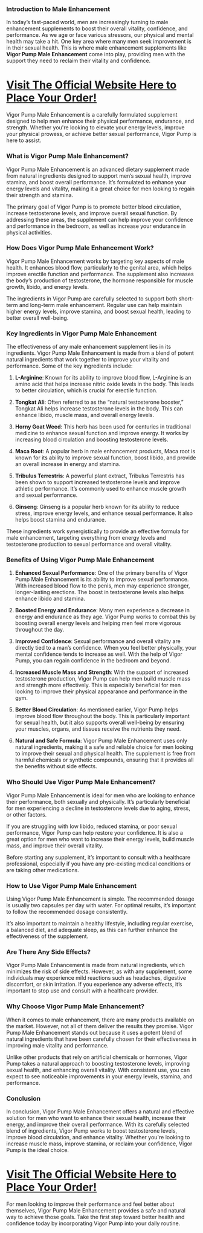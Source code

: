 <h3>Introduction to Male Enhancement</h3>
<p>In today&rsquo;s fast-paced world, men are increasingly turning to male enhancement supplements to boost their overall vitality, confidence, and performance. As we age or face various stressors, our physical and mental health may take a hit. One key area where many men seek improvement is in their sexual health. This is where male enhancement supplements like <strong>Vigor Pump Male Enhancement</strong> come into play, providing men with the support they need to reclaim their vitality and confidence.</p>
<h1><a href="https://getdeals24x7.com/order-Vigor"> Visit The Official Website Here to Place Your Order!</a></h1>
<p>Vigor Pump Male Enhancement is a carefully formulated supplement designed to help men enhance their physical performance, endurance, and strength. Whether you're looking to elevate your energy levels, improve your physical prowess, or achieve better sexual performance, Vigor Pump is here to assist.</p>
<h3>What is Vigor Pump Male Enhancement?</h3>
<p>Vigor Pump Male Enhancement is an advanced dietary supplement made from natural ingredients designed to support men&rsquo;s sexual health, improve stamina, and boost overall performance. It&rsquo;s formulated to enhance your energy levels and vitality, making it a great choice for men looking to regain their strength and stamina.</p>
<p>The primary goal of Vigor Pump is to promote better blood circulation, increase testosterone levels, and improve overall sexual function. By addressing these areas, the supplement can help improve your confidence and performance in the bedroom, as well as increase your endurance in physical activities.</p>
<h3>How Does Vigor Pump Male Enhancement Work?</h3>
<p>Vigor Pump Male Enhancement works by targeting key aspects of male health. It enhances blood flow, particularly to the genital area, which helps improve erectile function and performance. The supplement also increases the body&rsquo;s production of testosterone, the hormone responsible for muscle growth, libido, and energy levels.</p>
<p>The ingredients in Vigor Pump are carefully selected to support both short-term and long-term male enhancement. Regular use can help maintain higher energy levels, improve stamina, and boost sexual health, leading to better overall well-being.</p>
<h3>Key Ingredients in Vigor Pump Male Enhancement</h3>
<p>The effectiveness of any male enhancement supplement lies in its ingredients. Vigor Pump Male Enhancement is made from a blend of potent natural ingredients that work together to improve your vitality and performance. Some of the key ingredients include:</p>
<ol>
<li>
<p><strong>L-Arginine</strong>: Known for its ability to improve blood flow, L-Arginine is an amino acid that helps increase nitric oxide levels in the body. This leads to better circulation, which is crucial for erectile function.</p>
</li>
<li>
<p><strong>Tongkat Ali</strong>: Often referred to as the &ldquo;natural testosterone booster,&rdquo; Tongkat Ali helps increase testosterone levels in the body. This can enhance libido, muscle mass, and overall energy levels.</p>
</li>
<li>
<p><strong>Horny Goat Weed</strong>: This herb has been used for centuries in traditional medicine to enhance sexual function and improve energy. It works by increasing blood circulation and boosting testosterone levels.</p>
</li>
<li>
<p><strong>Maca Root</strong>: A popular herb in male enhancement products, Maca root is known for its ability to improve sexual function, boost libido, and provide an overall increase in energy and stamina.</p>
</li>
<li>
<p><strong>Tribulus Terrestris</strong>: A powerful plant extract, Tribulus Terrestris has been shown to support increased testosterone levels and improve athletic performance. It&rsquo;s commonly used to enhance muscle growth and sexual performance.</p>
</li>
<li>
<p><strong>Ginseng</strong>: Ginseng is a popular herb known for its ability to reduce stress, improve energy levels, and enhance sexual performance. It also helps boost stamina and endurance.</p>
</li>
</ol>
<p>These ingredients work synergistically to provide an effective formula for male enhancement, targeting everything from energy levels and testosterone production to sexual performance and overall vitality.</p>
<h3>Benefits of Using Vigor Pump Male Enhancement</h3>
<ol>
<li>
<p><strong>Enhanced Sexual Performance</strong>: One of the primary benefits of Vigor Pump Male Enhancement is its ability to improve sexual performance. With increased blood flow to the penis, men may experience stronger, longer-lasting erections. The boost in testosterone levels also helps enhance libido and stamina.</p>
</li>
<li>
<p><strong>Boosted Energy and Endurance</strong>: Many men experience a decrease in energy and endurance as they age. Vigor Pump works to combat this by boosting overall energy levels and helping men feel more vigorous throughout the day.</p>
</li>
<li>
<p><strong>Improved Confidence</strong>: Sexual performance and overall vitality are directly tied to a man&rsquo;s confidence. When you feel better physically, your mental confidence tends to increase as well. With the help of Vigor Pump, you can regain confidence in the bedroom and beyond.</p>
</li>
<li>
<p><strong>Increased Muscle Mass and Strength</strong>: With the support of increased testosterone production, Vigor Pump can help men build muscle mass and strength more effectively. This is especially beneficial for men looking to improve their physical appearance and performance in the gym.</p>
</li>
<li>
<p><strong>Better Blood Circulation</strong>: As mentioned earlier, Vigor Pump helps improve blood flow throughout the body. This is particularly important for sexual health, but it also supports overall well-being by ensuring your muscles, organs, and tissues receive the nutrients they need.</p>
</li>
<li>
<p><strong>Natural and Safe Formula</strong>: Vigor Pump Male Enhancement uses only natural ingredients, making it a safe and reliable choice for men looking to improve their sexual and physical health. The supplement is free from harmful chemicals or synthetic compounds, ensuring that it provides all the benefits without side effects.</p>
</li>
</ol>
<h3>Who Should Use Vigor Pump Male Enhancement?</h3>
<p>Vigor Pump Male Enhancement is ideal for men who are looking to enhance their performance, both sexually and physically. It&rsquo;s particularly beneficial for men experiencing a decline in testosterone levels due to aging, stress, or other factors.</p>
<p>If you are struggling with low libido, reduced stamina, or poor sexual performance, Vigor Pump can help restore your confidence. It is also a great option for men who want to increase their energy levels, build muscle mass, and improve their overall vitality.</p>
<p>Before starting any supplement, it&rsquo;s important to consult with a healthcare professional, especially if you have any pre-existing medical conditions or are taking other medications.</p>
<h3>How to Use Vigor Pump Male Enhancement</h3>
<p>Using Vigor Pump Male Enhancement is simple. The recommended dosage is usually two capsules per day with water. For optimal results, it&rsquo;s important to follow the recommended dosage consistently.</p>
<p>It&rsquo;s also important to maintain a healthy lifestyle, including regular exercise, a balanced diet, and adequate sleep, as this can further enhance the effectiveness of the supplement.</p>
<h3>Are There Any Side Effects?</h3>
<p>Vigor Pump Male Enhancement is made from natural ingredients, which minimizes the risk of side effects. However, as with any supplement, some individuals may experience mild reactions such as headaches, digestive discomfort, or skin irritation. If you experience any adverse effects, it&rsquo;s important to stop use and consult with a healthcare provider.</p>
<h3>Why Choose Vigor Pump Male Enhancement?</h3>
<p>When it comes to male enhancement, there are many products available on the market. However, not all of them deliver the results they promise. Vigor Pump Male Enhancement stands out because it uses a potent blend of natural ingredients that have been carefully chosen for their effectiveness in improving male vitality and performance.</p>
<p>Unlike other products that rely on artificial chemicals or hormones, Vigor Pump takes a natural approach to boosting testosterone levels, improving sexual health, and enhancing overall vitality. With consistent use, you can expect to see noticeable improvements in your energy levels, stamina, and performance.</p>
<h3>Conclusion</h3>
<p>In conclusion, Vigor Pump Male Enhancement offers a natural and effective solution for men who want to enhance their sexual health, increase their energy, and improve their overall performance. With its carefully selected blend of ingredients, Vigor Pump works to boost testosterone levels, improve blood circulation, and enhance vitality. Whether you're looking to increase muscle mass, improve stamina, or reclaim your confidence, Vigor Pump is the ideal choice.</p>
<h1><a href="https://getdeals24x7.com/order-Vigor">Visit The Official Website Here to Place Your Order!</a></h1>
<p>For men looking to improve their performance and feel better about themselves, Vigor Pump Male Enhancement provides a safe and natural way to achieve those goals. Take the first step toward better health and confidence today by incorporating Vigor Pump into your daily routine.</p>
